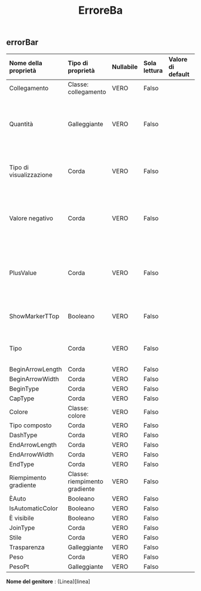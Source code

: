 ﻿---
title: ErroreBa
second_title: Aspose.Cells Cloud Documen
type: docs
url: /it/specification/model/errorbar/
description: "Aspose.Cells Specifica del modello cloud: ErrorBar. Gestisci facilmente Excel e altri fogli di calcolo con funzionalità come apertura, generazione, modifica, divisione, unione, confronto e conversione"
weight: 50
---
## **errorBar**

 

| Nome della proprietà| Tipo di proprietà| Nullabile| Sola lettura| Valore di default| Descrizione|
|:- |:- |:- |:- |:- |:- |
| Collegamento| Classe: collegamento| VERO| Falso|||
| Quantità| Galleggiante| VERO| Falso|| Rappresenta la quantità di barra di errore. L'importo deve essere maggiore o uguale a zero.|
| Tipo di visualizzazione| Corda| VERO| Falso|| Rappresenta il tipo di visualizzazione della barra di errore.|
| Valore negativo| Corda| VERO| Falso|| Rappresenta un importo di errore negativo quando il tipo di barra di errore è Personalizzato.|
| PlusValue| Corda| VERO| Falso|| Rappresenta un importo di errore positivo quando il tipo di barra di errore è Personalizzato.|
| ShowMarkerTTop| Booleano| VERO| Falso||Indica se si formattano le barre di errore con un T-top.|
| Tipo| Corda| VERO| Falso|| Rappresenta il tipo di importo della barra di errore.|
| BeginArrowLength| Corda| VERO| Falso|||
| BeginArrowWidth| Corda| VERO| Falso|||
| BeginType| Corda| VERO| Falso|||
| CapType| Corda| VERO| Falso|||
| Colore| Classe: colore| VERO| Falso|||
| Tipo composto| Corda| VERO| Falso|||
| DashType| Corda| VERO| Falso|||
| EndArrowLength| Corda| VERO| Falso|||
| EndArrowWidth| Corda| VERO| Falso|||
| EndType| Corda| VERO| Falso|||
| Riempimento gradiente| Classe: riempimento gradiente| VERO| Falso|||
| ÈAuto| Booleano| VERO| Falso|||
| IsAutomaticColor| Booleano| VERO| Falso|||
| È visibile| Booleano| VERO| Falso|||
| JoinType| Corda| VERO| Falso|||
| Stile| Corda| VERO| Falso|||
| Trasparenza| Galleggiante| VERO| Falso|||
| Peso| Corda| VERO| Falso|||
| PesoPt| Galleggiante| VERO| Falso|||

**Nome del genitore** : (Linea)[linea]
